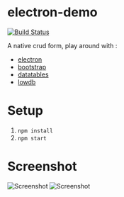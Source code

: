 # electron-demo

[![Build Status](https://travis-ci.org/squarer/try-electron.svg?branch=master)](https://travis-ci.org/squarer/try-electron)

A native crud form, play around with :
+ [electron](https://github.com/atom/electron)
+ [bootstrap](https://github.com/twbs/bootstrap)
+ [datatables](https://github.com/DataTables/DataTables)
+ [lowdb](https://github.com/typicode/lowdb)

# Setup

1. `npm install`
2. `npm start`

# Screenshot

![Screenshot](http://i.imgur.com/ViuX101.png)
![Screenshot](http://i.imgur.com/JbvK4oR.png)
